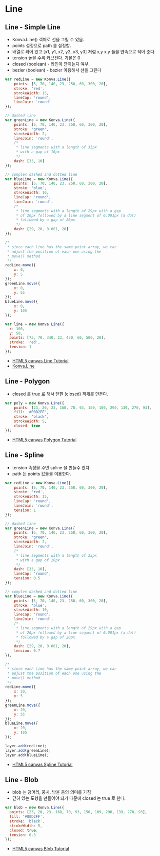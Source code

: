 # Line
## Line - Simple Line
* Konva.Line() 객체로 선을 그릴 수 있음.
* points 설정으로 path 를 설정함.
* 배열로 되어 있고 [x1, y1, x2, y2, x3, y3] 처럼 x,y x,y 들을 연속으로 적어 준다.
* tension 높을 수록 커브진다. 기본은 0
* closed (boolean) - 라인이 닫히는지 여부.
* bezier (boolean) - bezier 이용해서 선을 그린다

```javascript
var redLine = new Konva.Line({
    points: [5, 70, 140, 23, 250, 60, 300, 20],
    stroke: 'red',
    strokeWidth: 15,
    lineCap: 'round',
    lineJoin: 'round'
});

// dashed line
var greenLine = new Konva.Line({
    points: [5, 70, 140, 23, 250, 60, 300, 20],
    stroke: 'green',
    strokeWidth: 2,
    lineJoin: 'round',
    /*
     * line segments with a length of 33px
     * with a gap of 10px
     */
    dash: [33, 10]
});

// complex dashed and dotted line
var blueLine = new Konva.Line({
    points: [5, 70, 140, 23, 250, 60, 300, 20],
    stroke: 'blue',
    strokeWidth: 10,
    lineCap: 'round',
    lineJoin: 'round',
    /*
     * line segments with a length of 29px with a gap
     * of 20px followed by a line segment of 0.001px (a dot)
     * followed by a gap of 20px
     */
    dash: [29, 20, 0.001, 20]
});

/*
 * since each line has the same point array, we can
 * adjust the position of each one using the
 * move() method
 */
redLine.move({
    x: 0,
    y: 5
});
greenLine.move({
    x: 0,
    y: 55
});
blueLine.move({
    x: 0,
    y: 105
});
```

```javascript
var line = new Konva.Line({
  x: 100,
  y: 50,
  points: [73, 70, 340, 23, 450, 60, 500, 20],
  stroke: 'red',
  tension: 1
});
```

* [HTML5 canvas Line Tutorial](https://konvajs.org/docs/shapes/Line_-_Simple_Line.html)
* [Konva.Line](https://konvajs.org/api/Konva.Line.html)

## Line - Polygon
* closed 를 true 로 해서 닫힌 (closed) 객체를 만든다.

```javascript
var poly = new Konva.Line({
    points: [23, 20, 23, 160, 70, 93, 150, 109, 290, 139, 270, 93],
    fill: '#00D2FF',
    stroke: 'black',
    strokeWidth: 5,
    closed: true
});
```
* [HTML5 canvas Polygon Tutorial](https://konvajs.org/docs/shapes/Line_-_Polygon.html)

## Line - Spline
* tension 속성을 주면 spline 을 만들수 있다.
* path 는 points 값들을 이용한다.

```javascript
var redLine = new Konva.Line({
    points: [5, 70, 140, 23, 250, 60, 300, 20],
    stroke: 'red',
    strokeWidth: 15,
    lineCap: 'round',
    lineJoin: 'round',
    tension: 1
});

// dashed line
var greenLine = new Konva.Line({
    points: [5, 70, 140, 23, 250, 60, 300, 20],
    stroke: 'green',
    strokeWidth: 2,
    lineJoin: 'round',
    /*
     * line segments with a length of 33px
     * with a gap of 10px
     */
    dash: [33, 10],
    lineCap: 'round',
    tension: 0.5
});

// complex dashed and dotted line
var blueLine = new Konva.Line({
    points: [5, 70, 140, 23, 250, 60, 300, 20],
    stroke: 'blue',
    strokeWidth: 10,
    lineCap: 'round',
    lineJoin: 'round',
    /*
     * line segments with a length of 29px with a gap
     * of 20px followed by a line segment of 0.001px (a dot)
     * followed by a gap of 20px
     */
    dash: [29, 20, 0.001, 20],
    tension: 0.7
});

/*
 * since each line has the same point array, we can
 * adjust the position of each one using the
 * move() method
 */
redLine.move({
    x: 20,
    y: 5
});
greenLine.move({
    x: 20,
    y: 55
});
blueLine.move({
    x: 20,
    y: 105
});

layer.add(redLine);
layer.add(greenLine);
layer.add(blueLine);
```

* [HTML5 canvas Spline Tutorial](https://konvajs.org/docs/shapes/Line_-_Spline.html)

## Line - Blob
* blob 는 덩어리, 뭉치, 방울 등의 의미를 가짐
* 닫혀 있는 도형을 만들어야 되기 때문에 closed 는 true 로 한다.

```javascript
var blob = new Konva.Line({
  points: [23, 20, 23, 160, 70, 93, 150, 109, 290, 139, 270, 93],
  fill: '#00D2FF',
  stroke: 'black',
  strokeWidth: 5,
  closed: true,
  tension: 0.3
});
```

* [HTML5 canvas Blob Tutorial](https://konvajs.org/docs/shapes/Line_-_Blob.html)